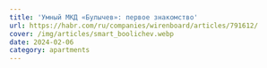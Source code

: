 ```yaml
---
title: 'Умный МКД «Булычев»: первое знакомство'
url: https://habr.com/ru/companies/wirenboard/articles/791612/
cover: /img/articles/smart_boolichev.webp
date: 2024-02-06
category: apartments
---
```

